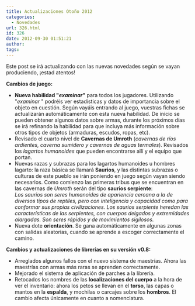 ```yaml
---
title: Actualizaciones Otoño 2012
categories:
  - Novedades
url: 326.html
id: 326
date: 2012-09-30 01:51:21
author:
tags:
---
```


Este post se irá actualizando con las nuevas novedades según se vayan produciendo, ¡estad atentos!

**Cambios de juego:**  

*   **Nueva habilidad "_examinar_"** para todos los jugadores. Utilizando "_examinar <objeto>_" podréis ver estadísticas y datos de importancia sobre el objeto en cuestión. Según vayáis entrando al juego, vuestras fichas se actualizarán automáticamente con esta nueva habilidad. De inicio se pueden obtener algunos datos sobre armas, durante los próximos días se irá refinando la habilidad para que incluya más información sobre otros tipos de objetos (armaduras, escudos, ropas, etc).
*   Revisado el cuarto nivel de **Cavernas de Umroth** (_cavernas de ríos ardientes, caverna sumidero y cavernas de aguas termales_). Revisados los _lagartos humanoides_ que pueden encontrarse allí y el equipo que portan.
*   Nuevas razas y subrazas para los lagartos humanoides u hombres lagarto: la raza básica se llamará **Saurios**, y las distintas subrazas o culturas de este pueblo se irán poniendo en juego según vayan siendo necesarios. Como comienzo las primeras tribus que se encuentran en las cavernas de _Umroth_ serán del tipo **saurios serpiente**:  
    _Los saurios son seres humanoides de apariencia cercana a la de diversos tipos de reptiles, pero con inteligencia y capacidad como para conformar sus propias civilizaciones. Los saurios serpiente heredan las características de las serpientes, con cuerpos delgados y extremidades alargadas. Son seres rápidos y de movimientos sigilosos._
*   Nueva dote **orientación**. Se gana automáticamente en algunas zonas con salidas aleatorias, cuando se aprende a escoger correctamente el camino.

****Cambios y actualizaciones de librerías en su versión v0.8:****

*   Arreglados algunos fallos con el nuevo sistema de maestrías. Ahora las maestrías con armas más raras se aprenden correctamente.
*   Mejorado el sistema de aplicación de parches a la librería.
*   Retocados los nombres de las **localizaciones del cuerpo** a la hora de ver el inventario: ahora los petos se llevan en el **torso**, las capas o mantos en la **espalda**, y mochilas o carcajes sobre los **hombros**. El cambio afecta únicamente en cuanto a nomenclatura.